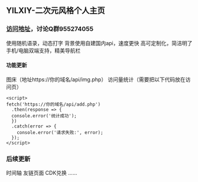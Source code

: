 ## YILXIY-二次元风格个人主页
### [访问地址](https://yilx.cc)，讨论Q群955274055

使用随机语录，动态打字
背景使用自建国内api，速度更快
高可定制化，简洁明了
手机/电脑双端支持，精美导航栏


#### 功能更新
图床（地址https://你的域名/api/img.php）
访问量统计（需要把以下代码放在访问页）
```
<script>
fetch('https://你的域名/api/add.php')
  .then(response => {
  console.error('统计成功');
  })
  .catch(error => {
    console.error('请求失败:', error);
  });
</script>
```

### 后续更新
时间轴
友链页面
CDK兑换
......